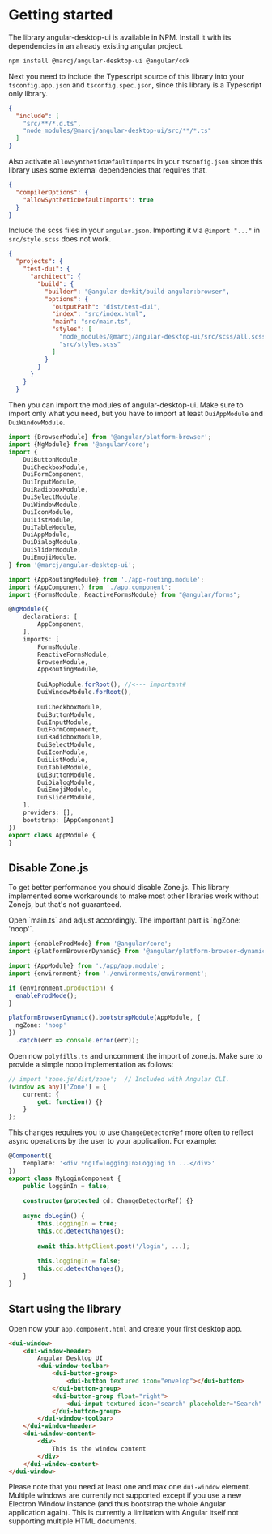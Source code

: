 
<h1>Getting started</h1>


<p>
    The library angular-desktop-ui is available in NPM. Install it with its dependencies in an already existing angular project.
</p>

```bash
npm install @marcj/angular-desktop-ui @angular/cdk
```
<p>
    Next you need to include the Typescript source of this library into your <code>tsconfig.app.json</code> and <code>tsconfig.spec.json</code>,
     since this library is a Typescript only library.
</p>

```json
{
  "include": [
    "src/**/*.d.ts",
    "node_modules/@marcj/angular-desktop-ui/src/**/*.ts"
  ]
}
```

Also activate <code>allowSyntheticDefaultImports</code> in your <code>tsconfig.json</code> since this library uses some external dependencies that requires that.

```json
{
  "compilerOptions": {
    "allowSyntheticDefaultImports": true
  }
}
```

<p>
    Include the scss files in your <code>angular.json</code>.
    Importing it via <code>@import "..."</code> in <code>src/style.scss</code> does not work.
</p>

```json
{
  "projects": {
    "test-dui": {
      "architect": {
        "build": {
          "builder": "@angular-devkit/build-angular:browser",
          "options": {
            "outputPath": "dist/test-dui",
            "index": "src/index.html",
            "main": "src/main.ts",
            "styles": [
              "node_modules/@marcj/angular-desktop-ui/src/scss/all.scss",
              "src/styles.scss"
            ]
          }
        }
      }
    }
  }
```

<p>
    Then you can import the modules of angular-desktop-ui. Make sure to import only what you need, but you have to import at least 
    <code>DuiAppModule</code> and <code>DuiWindowModule</code>.
</p>


```typescript
import {BrowserModule} from '@angular/platform-browser';
import {NgModule} from '@angular/core';
import {
    DuiButtonModule,
    DuiCheckboxModule,
    DuiFormComponent,
    DuiInputModule,
    DuiRadioboxModule,
    DuiSelectModule,
    DuiWindowModule,
    DuiIconModule,
    DuiListModule,
    DuiTableModule,
    DuiAppModule,
    DuiDialogModule,
    DuiSliderModule,
    DuiEmojiModule,
} from '@marcj/angular-desktop-ui';

import {AppRoutingModule} from './app-routing.module';
import {AppComponent} from './app.component';
import {FormsModule, ReactiveFormsModule} from "@angular/forms";

@NgModule({
    declarations: [
        AppComponent,
    ],
    imports: [
        FormsModule,
        ReactiveFormsModule,
        BrowserModule,
        AppRoutingModule,
        
        DuiAppModule.forRoot(), //<--- important#
        DuiWindowModule.forRoot(),
        
        DuiCheckboxModule,
        DuiButtonModule,
        DuiInputModule,
        DuiFormComponent,
        DuiRadioboxModule,
        DuiSelectModule,
        DuiIconModule,
        DuiListModule,
        DuiTableModule,
        DuiButtonModule,
        DuiDialogModule,
        DuiEmojiModule,
        DuiSliderModule,
    ],
    providers: [],
    bootstrap: [AppComponent]
})
export class AppModule {
}

```

<h2>Disable Zone.js</h2>

<p>
    To get better performance you should disable Zone.js. 
    This library implemented some workarounds to make most other libraries work without Zonejs, but that's not guaranteed.
</p>

<p>
    Open `main.ts` and adjust accordingly. The important part is `ngZone: 'noop'`.
</p>

```typescript
import {enableProdMode} from '@angular/core';
import {platformBrowserDynamic} from '@angular/platform-browser-dynamic';

import {AppModule} from './app/app.module';
import {environment} from './environments/environment';

if (environment.production) {
  enableProdMode();
}

platformBrowserDynamic().bootstrapModule(AppModule, {
  ngZone: 'noop'
})
  .catch(err => console.error(err));

```

Open now `polyfills.ts` and uncomment the import of zone.js. Make sure to provide a simple noop implementation as follows:

```typescript
// import 'zone.js/dist/zone';  // Included with Angular CLI.
(window as any)['Zone'] = {
    current: {
        get: function() {}
    }
};
```

This changes requires you to use `ChangeDetectorRef` more often to reflect async operations by the user to your application. For example:

```typescript
@Component({
    template: '<div *ngIf=loggingIn>Logging in ...</div>'
})
export class MyLoginComponent {
    public logginIn = false;
    
    constructor(protected cd: ChangeDetectorRef) {}
    
    async doLogin() {
        this.loggingIn = true;
        this.cd.detectChanges();
    
        await this.httpClient.post('/login', ...);
        
        this.loggingIn = false;
        this.cd.detectChanges();
    }
}
```

<h2>Start using the library</h2>

<p>
    Open now your <code>app.component.html</code> and create your first desktop app.
</p>

```html
<dui-window>
    <dui-window-header>
        Angular Desktop UI
        <dui-window-toolbar>
            <dui-button-group>
                <dui-button textured icon="envelop"></dui-button>
            </dui-button-group>
            <dui-button-group float="right">
                <dui-input textured icon="search" placeholder="Search" round clearer></dui-input>
            </dui-button-group>
        </dui-window-toolbar>
    </dui-window-header>
    <dui-window-content>
        <div>
            This is the window content
        </div>
    </dui-window-content>
</dui-window>
```

Please note that you need at least one and max one <code>dui-window</code> element. 
Multiple windows are currently not supported except if you use a new Electron Window instance (and thus bootstrap the whole Angular application again). 
This is currently a limitation with Angular itself not supporting multiple HTML documents. 
